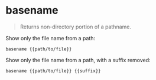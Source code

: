 basename
========

> Returns non-directory portion of a pathname.

Show only the file name from a path:

    basename {{path/to/file}}

Show only the file name from a path, with a suffix removed:

    basename {{path/to/file}} {{suffix}}
